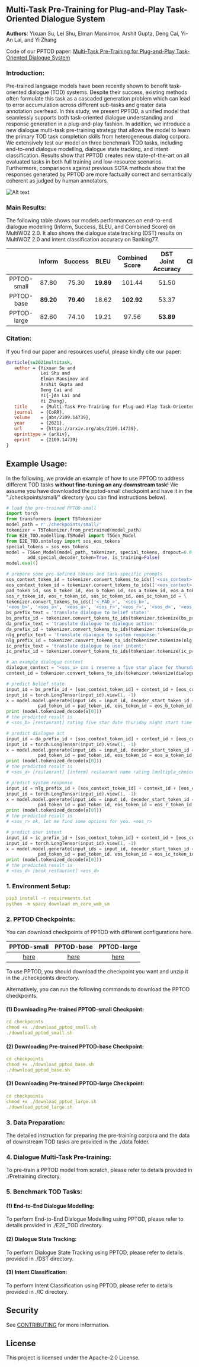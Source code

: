 ## Multi-Task Pre-Training for Plug-and-Play Task-Oriented Dialogue System
**Authors**: Yixuan Su, Lei Shu, Elman Mansimov, Arshit Gupta, Deng Cai, Yi-An Lai, and Yi Zhang

Code of our PPTOD paper: [Multi-Task Pre-Training for Plug-and-Play Task-Oriented Dialogue System](https://arxiv.org/pdf/2109.14739.pdf)

### Introduction:
Pre-trained language models have been recently shown to benefit task-oriented dialogue (TOD) systems. Despite their success, existing methods often formulate this task as a cascaded generation problem which can lead to error accumulation across different sub-tasks and greater data annotation overhead. In this study, we present PPTOD, a unified model that seamlessly supports both task-oriented dialogue understanding and response generation in a plug-and-play fashion. In addition, we introduce a new dialogue multi-task pre-training strategy that allows the model to learn the primary TOD task completion skills from heterogeneous dialog corpora. We extensively test our model on three benchmark TOD tasks, including end-to-end dialogue modelling, dialogue state tracking, and intent classification. Results show that PPTOD creates new state-of-the-art on all evaluated tasks in both full training and low-resource scenarios. Furthermore, comparisons against previous SOTA methods show that the responses generated by PPTOD are more factually correct and semantically coherent as judged by human annotators.

![Alt text](https://github.com/awslabs/pptod/blob/main/overview.png)

### Main Results:
The following table shows our models performances on end-to-end dialogue modelling (Inform, Success, BLEU, and Combined Score) on MultiWOZ 2.0. It also shows the dialogue state tracking (DST) results on MultiWOZ 2.0 and intent classification accuracy on Banking77.

|               | Inform        |Success|BLEU|Combined Score|DST Joint Accuracy|Intent Classification Accuracy|
| :-------------: |:-------------:|:-----:|:-----:|:-----:|:-----:|:-----:|
|PPTOD-small |87.80|75.30 | **19.89**|101.44|51.50|93.27|
| PPTOD-base|**89.20**| **79.40**|18.62 |**102.92**|53.37|93.86|
| PPTOD-large|82.60| 74.10|19.21 |97.56|**53.89**|**94.08**|


### Citation:
If you find our paper and resources useful, please kindly cite our paper:

```bibtex
@article{su2021multitask,
   author = {Yixuan Su and
             Lei Shu and
             Elman Mansimov and
             Arshit Gupta and
             Deng Cai and
             Yi{-}An Lai and
             Yi Zhang},
   title     = {Multi-Task Pre-Training for Plug-and-Play Task-Oriented Dialogue System},
   journal   = {CoRR},
   volume    = {abs/2109.14739},
   year      = {2021},
   url       = {https://arxiv.org/abs/2109.14739},
   eprinttype = {arXiv},
   eprint    = {2109.14739}
}
```

## Example Usage:
In the following, we provide an example of how to use PPTOD to address different TOD tasks **without fine-tuning on any downstream task!** We assume you have downloaded the pptod-small checkpoint and have it in the "./checkpoints/small/" directory (you can find instructions below).
```python
# load the pre-trained PPTOD-small
import torch
from transformers import T5Tokenizer
model_path = r'./checkpoints/small/'
tokenizer = T5Tokenizer.from_pretrained(model_path)
from E2E_TOD.modelling.T5Model import T5Gen_Model
from E2E_TOD.ontology import sos_eos_tokens
special_tokens = sos_eos_tokens
model = T5Gen_Model(model_path, tokenizer, special_tokens, dropout=0.0, 
        add_special_decoder_token=True, is_training=False)
model.eval()
```
```python
# prepare some pre-defined tokens and task-specific prompts
sos_context_token_id = tokenizer.convert_tokens_to_ids(['<sos_context>'])[0]
eos_context_token_id = tokenizer.convert_tokens_to_ids(['<eos_context>'])[0]
pad_token_id, sos_b_token_id, eos_b_token_id, sos_a_token_id, eos_a_token_id, \
sos_r_token_id, eos_r_token_id, sos_ic_token_id, eos_ic_token_id = \
tokenizer.convert_tokens_to_ids(['<_PAD_>', '<sos_b>', 
'<eos_b>', '<sos_a>', '<eos_a>', '<sos_r>','<eos_r>', '<sos_d>', '<eos_d>'])
bs_prefix_text = 'translate dialogue to belief state:'
bs_prefix_id = tokenizer.convert_tokens_to_ids(tokenizer.tokenize(bs_prefix_text))
da_prefix_text = 'translate dialogue to dialogue action:'
da_prefix_id = tokenizer.convert_tokens_to_ids(tokenizer.tokenize(da_prefix_text))
nlg_prefix_text = 'translate dialogue to system response:'
nlg_prefix_id = tokenizer.convert_tokens_to_ids(tokenizer.tokenize(nlg_prefix_text))
ic_prefix_text = 'translate dialogue to user intent:'
ic_prefix_id = tokenizer.convert_tokens_to_ids(tokenizer.tokenize(ic_prefix_text))
```
```python
# an example dialogue context
dialogue_context = "<sos_u> can i reserve a five star place for thursday night at 3:30 for 2 people <eos_u> <sos_r> i'm happy to assist you! what city are you dining in? <eos_r> <sos_u> seattle please. <eos_u>"
context_id = tokenizer.convert_tokens_to_ids(tokenizer.tokenize(dialogue_context))
```
```python
# predict belief state 
input_id = bs_prefix_id + [sos_context_token_id] + context_id + [eos_context_token_id]
input_id = torch.LongTensor(input_id).view(1, -1)
x = model.model.generate(input_ids = input_id, decoder_start_token_id = sos_b_token_id,
            pad_token_id = pad_token_id, eos_token_id = eos_b_token_id, max_length = 128)
print (model.tokenized_decode(x[0]))
# the predicted result is
# <sos_b> [restaurant] rating five star date thursday night start time 3:30 number of people 2 city seattle <eos_b>
```
```python
# predict dialogue act
input_id = da_prefix_id + [sos_context_token_id] + context_id + [eos_context_token_id]
input_id = torch.LongTensor(input_id).view(1, -1)
x = model.model.generate(input_ids = input_id, decoder_start_token_id = sos_a_token_id,
            pad_token_id = pad_token_id, eos_token_id = eos_a_token_id, max_length = 128)
print (model.tokenized_decode(x[0]))
# the predicted result is
# <sos_a> [restaurant] [inform] restaurant name rating [multiple_choice] restaurant name <eos_a>
```
```python
# predict system response
input_id = nlg_prefix_id + [sos_context_token_id] + context_id + [eos_context_token_id]
input_id = torch.LongTensor(input_id).view(1, -1)
x = model.model.generate(input_ids = input_id, decoder_start_token_id = sos_r_token_id,
            pad_token_id = pad_token_id, eos_token_id = eos_r_token_id, max_length = 128)
print (model.tokenized_decode(x[0]))
# the predicted result is 
# <sos_r> ok, let me find some options for you. <eos_r>
```
```python
# predict user intent
input_id = ic_prefix_id + [sos_context_token_id] + context_id + [eos_context_token_id]
input_id = torch.LongTensor(input_id).view(1, -1)
x = model.model.generate(input_ids = input_id, decoder_start_token_id = sos_ic_token_id,
            pad_token_id = pad_token_id, eos_token_id = eos_ic_token_id, max_length = 128)
print (model.tokenized_decode(x[0]))
# the predicted result is 
# <sos_d> [book_restaurant] <eos_d>
```
 
### 1. Environment Setup:
```yaml
pip3 install -r requirements.txt
python -m spacy download en_core_web_sm
```

### 2. PPTOD Checkpoints:
You can download checkpoints of PPTOD with different configurations here.

| PPTOD-small       | PPTOD-base          | PPTOD-large  |
| :-------------: |:-------------:| :-----:|
| [here](https://pptod.s3.amazonaws.com/Pretrain/small.zip)      | [here](https://pptod.s3.amazonaws.com/Pretrain/base.zip) | [here](https://pptod.s3.amazonaws.com/Pretrain/large.zip) |

To use PPTOD, you should download the checkpoint you want and unzip it in the ./checkpoints directory.

Alternatively, you can run the following commands to download the PPTOD checkpoints.

#### (1) Downloading Pre-trained PPTOD-small Checkpoint:
```yaml
cd checkpoints
chmod +x ./download_pptod_small.sh
./download_pptod_small.sh
```

#### (2) Downloading Pre-trained PPTOD-base Checkpoint:
```yaml
cd checkpoints
chmod +x ./download_pptod_base.sh
./download_pptod_base.sh
```

#### (3) Downloading Pre-trained PPTOD-large Checkpoint:
```yaml
cd checkpoints
chmod +x ./download_pptod_large.sh
./download_pptod_large.sh
```

### 3. Data Preparation:
The detailed instruction for preparing the pre-training corpora and the data of downstream TOD tasks are provided in the ./data folder.

### 4. Dialogue Multi-Task Pre-training:
To pre-train a PPTOD model from scratch, please refer to details provided in ./Pretraining directory.

### 5. Benchmark TOD Tasks:
#### (1) End-to-End Dialogue Modelling:
To perform End-to-End Dialogue Modelling using PPTOD, please refer to details provided in ./E2E_TOD directory. 

#### (2) Dialogue State Tracking:
To perform Dialogue State Tracking using PPTOD, please refer to details provided in ./DST directory. 

#### (3) Intent Classification:
To perform Intent Classification using PPTOD, please refer to details provided in ./IC directory. 


## Security

See [CONTRIBUTING](CONTRIBUTING.md#security-issue-notifications) for more information.

## License

This project is licensed under the Apache-2.0 License.

